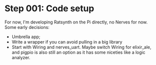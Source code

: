 # Step 001: Code setup

For now, I'm developing Ratsynth on the Pi directly, no Nerves for now. Some early
decisions:
- Umbrella app;
- Write a wrapper if you can avoid pulling in a big library
- Start with Wiring and nerves_uart. Maybe switch Wiring for elixir_ale, and
  pigpio is also still an option as it has some niceties like a logic analyzer. 
